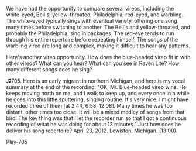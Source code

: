 We have had the opportunity to compare several vireos, including the
white-eyed, Bell's, yellow-throated, Philadelphia, red-eyed, and
warbling. The white-eyed typically sings with eventual variety, offering
one song many times before switching to another. The Bell's and
yellow-throated, and probably the Philadelphia, sing in packages. The
red-eye tends to run through his entire repertoire before repeating
himself. The songs of the warbling vireo are long and complex, making it
difficult to hear any patterns.

Here's another vireo opportunity. How does the blue-headed vireo fit in
with other vireos? What can you hear? What can you see in Raven Lite?
How many different songs does he sing?

♫705. Here is an early migrant in northern Michigan, and here is my vocal
summary at the end of the recording: "OK, Mr. Blue-headed vireo wins. He
keeps moving north on me, and I walk to keep up, and every once in a
while he goes into this little sputtering, singing routine. It's very
nice. I might have recorded three of them \[at 2:44, 6:58, 12:08\]. Many
times he was too distant, other times too close. It will be a mixed
medley of songs from that bird. The key thing was that I let the
recorder run so that I got a continuous recording of what he was doing
for about 13 minutes." Just how does he deliver his song repertoire?
April 23, 2012. Lewiston, Michigan. (13:00).

Play-705
